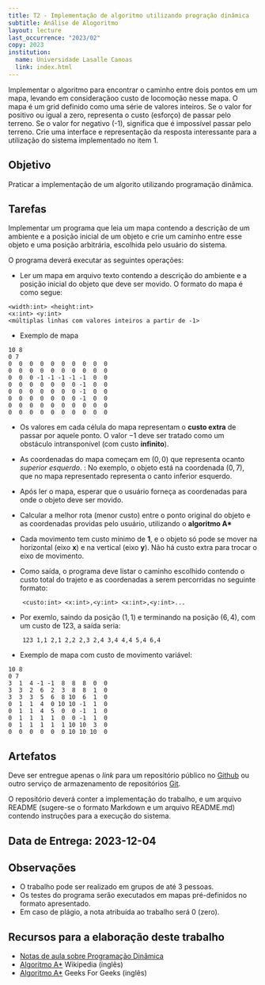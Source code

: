 ```yaml
---
title: T2 - Implementação de algoritmo utilizando progração dinâmica
subtitle: Análise de Alogoritmo
layout: lecture
last_occurrence: "2023/02"
copy: 2023
institution:
  name: Universidade Lasalle Canoas
  link: index.html
---
```

Implementar o algoritmo
para encontrar o caminho entre dois pontos em um mapa, levando em consideraçãoo custo de locomoção nesse mapa. O mapa é um grid definido como uma série de valores inteiros. Se o valor for positivo ou igual a zero, representa o custo (esforço) de passar pelo terreno. Se o valor for negativo (-1), significa que é impossível passar pelo terreno.
Crie uma interface e representação da resposta interessante para a utilização do sistema implementado no item 1.

## Objetivo

Praticar a implementação de um algorito utilizando programação dinâmica.

## Tarefas

Implementar um programa que leia um mapa contendo a descrição de um ambiente e a posição inicial de um objeto e crie um caminho entre esse objeto e uma posição arbitrária, escolhida pelo usuário do sistema.

O programa deverá executar as seguintes operações:

* Ler um mapa em arquivo texto contendo a descrição do ambiente e a posição inicial do objeto que deve ser movido. O formato do mapa é como segue:

```nohl
<width:int> <height:int>
<x:int> <y:int>
<múltiplas linhas com valores inteiros a partir de -1>
```

* Exemplo de mapa

```nohl
10 8
0 7
0  0  0  0  0  0  0  0  0  0
0  0  0  0  0  0  0  0  0  0
0  0  0 -1 -1 -1 -1 -1  0  0
0  0  0  0  0  0  0 -1  0  0
0  0  0  0  0  0  0 -1  0  0
0  0  0  0  0  0  0 -1  0  0
0  0  0  0  0  0  0  0  0  0
0  0  0  0  0  0  0  0  0  0
```

* Os valores em cada célula do mapa representam o **custo extra** de passar por aquele ponto. O valor $-1$ deve ser tratado como um obstáculo intransponível (com custo **infinito**).
* As coordenadas do mapa começam em $(0,0)$ que representa ocanto _superior esquerdo_.
    : No exemplo, o objeto está na coordenada $(0,7)$, que no mapa representado representa o canto inferior esquerdo.

* Após ler o mapa, esperar que o usuário forneça as coordenadas para onde o objeto deve ser movido.

* Calcular a melhor rota (menor custo) entre o ponto original do objeto e as coordenadas providas pelo usuário, utilizando o __algoritmo A\*__

* Cada movimento tem custo mínimo de **1**, e o objeto só pode se mover na horizontal (eixo **x**) e na vertical (eixo **y**). Não há custo extra para trocar o eixo de movimento.

* Como saída, o programa deve listar o caminho escolhido contendo o custo total do trajeto e as coordenadas a serem percorridas no seguinte formato:

```nohl
    <custo:int> <x:int>,<y:int> <x:int>,<y:int>...
```

* Por exemlo, saindo da posição $(1,1)$ e terminando na posição $(6,4)$, com um custo de 123, a saída seria:
```nohl
    123 1,1 2,1 2,2 2,3 2,4 3,4 4,4 5,4 6,4
```

* Exemplo de mapa com custo de movimento variável:

```nohl
10 8
0 7
3  1  4 -1 -1  8  8  8  0  0
3  3  2  6  2  3  8  8  1  0
3  3  3  5  6  8 10  6  1  0
0  1  1  4  0 10 10 -1  1  0
0  1  1  4  5  0  0 -1  1  0
0  1  1  1  1  0  0 -1  1  0
0  1  1  1  1  1 10 10  3  0
0  0  0  0  0  0 10 10 10  0
```

## Artefatos

Deve ser entregue apenas o _link_ para um repositório público no [Github](https://github.com) ou outro serviço de armazenamento de repositórios [Git](https://git-scm.org).

O repositório deverá conter a implementação do trabalho, e um arquivo README (sugere-se o formato Markdown e um arquivo README.md) contendo instruções para a execução do sistema.


## Data de Entrega: 2023-12-04

## Observações

* O trabalho pode ser realizado em grupos de até 3 pessoas.
* Os testes do programa serão executados em mapas pré-definidos no formato apresentado.
* Em caso de plágio, a nota atribuída ao trabalho será 0 (zero).


## Recursos para a elaboração deste trabalho

* [Notas de aula sobre Programação Dinâmica](lecture-13)
* [Algoritmo A\*](https://en.wikipedia.org/wiki/A*_search_algorithm) Wikipedia (inglês)
* [Algoritmo A\*](https://www.geeksforgeeks.org/a-search-algorithm/) Geeks For Geeks (inglês)
